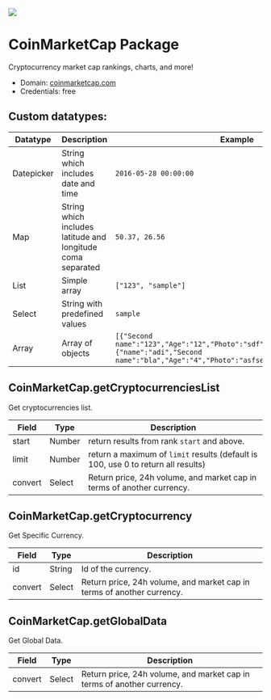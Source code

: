 [![](https://scdn.rapidapi.com/RapidAPI_banner.png)](https://rapidapi.com/package/CoinMarketCap/functions?utm_source=RapidAPIGitHub_CoinMarketCap&utm_medium=button&utm_content=RapidAPI_GitHub)

# CoinMarketCap Package
Cryptocurrency market cap rankings, charts, and more!
* Domain: [coinmarketcap.com](https://coinmarketcap.com)
* Credentials: free

 ## Custom datatypes: 
  |Datatype|Description|Example
  |--------|-----------|----------
  |Datepicker|String which includes date and time|```2016-05-28 00:00:00```
  |Map|String which includes latitude and longitude coma separated|```50.37, 26.56```
  |List|Simple array|```["123", "sample"]``` 
  |Select|String with predefined values|```sample```
  |Array|Array of objects|```[{"Second name":"123","Age":"12","Photo":"sdf","Draft":"sdfsdf"},{"name":"adi","Second name":"bla","Age":"4","Photo":"asfserwe","Draft":"sdfsdf"}] ```
 
## CoinMarketCap.getCryptocurrenciesList
Get cryptocurrencies list.

| Field  | Type  | Description
|--------|-------|----------
| start  | Number| return results from rank `start` and above.
| limit  | Number| return a maximum of `limit` results (default is 100, use 0 to return all results)
| convert| Select| Return price, 24h volume, and market cap in terms of another currency.

## CoinMarketCap.getCryptocurrency
Get Specific Currency.

| Field  | Type  | Description
|--------|-------|----------
| id     | String | Id of the currency.
| convert| Select| Return price, 24h volume, and market cap in terms of another currency.

## CoinMarketCap.getGlobalData
Get Global Data.

| Field  | Type  | Description
|--------|-------|----------
| convert| Select| Return price, 24h volume, and market cap in terms of another currency.

